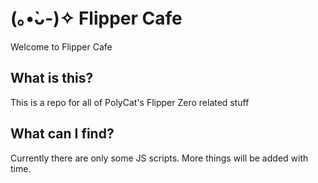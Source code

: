 # (｡•̀ᴗ-)✧ Flipper Cafe

Welcome to Flipper Cafe

## What is this?

This is a repo for all of PolyCat's Flipper Zero related stuff

## What can I find?

Currently there are only some JS scripts. More things will be added with time.